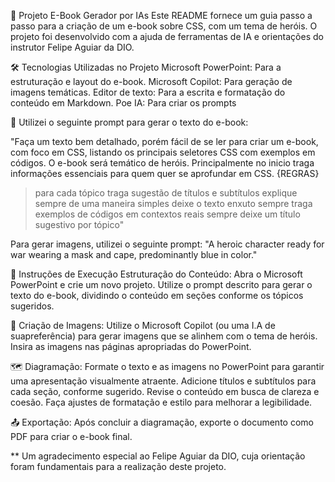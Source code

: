 📖 Projeto E-Book Gerador por IAs
Este README fornece um guia passo a passo para a criação de um e-book sobre CSS, com um tema de heróis. O projeto foi desenvolvido com a ajuda de ferramentas de IA e orientações do instrutor Felipe Aguiar da DIO.

🛠 Tecnologias Utilizadas no Projeto
Microsoft PowerPoint: Para a estruturação e layout do e-book.
Microsoft Copilot: Para geração de imagens temáticas.
Editor de texto: Para a escrita e formatação do conteúdo em Markdown.
Poe IA: Para criar os prompts

🧠 Utilizei o seguinte prompt para gerar o texto do e-book:

"Faça um texto bem detalhado, porém fácil de se ler para criar um e-book, com foco em CSS, listando os principais seletores CSS com exemplos em códigos. O e-book será temático de heróis. Principalmente no inicio traga informações essenciais para quem quer se aprofundar em CSS.
{REGRAS} 
>para cada tópico traga sugestão de títulos e subtítulos
>explique sempre de uma maneira simples 
>deixe o texto enxuto 
>sempre traga exemplos de códigos em contextos reais 
>sempre deixe um título sugestivo por tópico"

Para gerar imagens, utilizei o seguinte prompt:
"A heroic character ready for war wearing a mask and cape, predominantly blue in color."


🧱 Instruções de Execução
Estruturação do Conteúdo:
Abra o Microsoft PowerPoint e crie um novo projeto.
Utilize o prompt descrito para gerar o texto do e-book, dividindo o conteúdo em seções conforme os tópicos sugeridos.

🎨 Criação de Imagens:
Utilize o Microsoft Copilot (ou uma I.A de suapreferência) para gerar imagens que se alinhem com o tema de heróis.
Insira as imagens nas páginas apropriadas do PowerPoint.

🗺️ Diagramação:
Formate o texto e as imagens no PowerPoint para garantir uma apresentação visualmente atraente.
Adicione títulos e subtítulos para cada seção, conforme sugerido.
Revise o conteúdo em busca de clareza e coesão.
Faça ajustes de formatação e estilo para melhorar a legibilidade.

📤 Exportação:
Após concluir a diagramação, exporte o documento como PDF para criar o e-book final.


** Um agradecimento especial ao Felipe Aguiar da DIO, cuja orientação foram fundamentais para a realização deste projeto.

